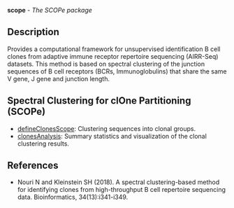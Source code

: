 **scope** - *The SCOPe package*

Description
--------------------

Provides a computational framework for unsupervised identification B cell
clones from adaptive immune receptor repertoire sequencing (AIRR-Seq) datasets.
This method is based on spectral clustering of the junction sequences of B cell
receptors (BCRs, Immunoglobulins) that share the same V gene, J gene and
junction length.




Spectral Clustering for clOne Partitioning (SCOPe)
-------------------




+ [defineClonesScope](defineClonesScope.md):      Clustering sequences into clonal groups.
+ [clonesAnalysis](clonesAnalysis.md):         Summary statistics and visualization of the
clonal clustering results.



References
-------------------


+ Nouri N and Kleinstein SH (2018). A spectral clustering-based method for identifying clones
from high-throughput B cell repertoire sequencing data. Bioinformatics, 34(13):i341-i349.
 





